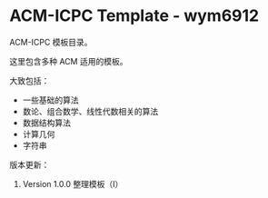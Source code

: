 # ACM-ICPC Template - wym6912

ACM-ICPC 模板目录。

这里包含多种 ACM 适用的模板。

大致包括：

* 一些基础的算法
* 数论、组合数学、线性代数相关的算法
* 数据结构算法
* 计算几何
* 字符串

版本更新：

1. Version 1.0.0 整理模板（Ⅰ）



